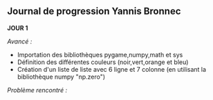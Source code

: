 ## Journal de progression Yannis Bronnec

**JOUR 1**

*Avancé :*

- Importation des bibliothèques pygame,numpy,math et sys
- Définition des différentes couleurs (noir,vert,orange et bleu)
- Création d'un liste de liste avec 6 ligne et 7 colonne (en utilisant la bibliothèque numpy "np.zero")

*Problème rencontré :*
